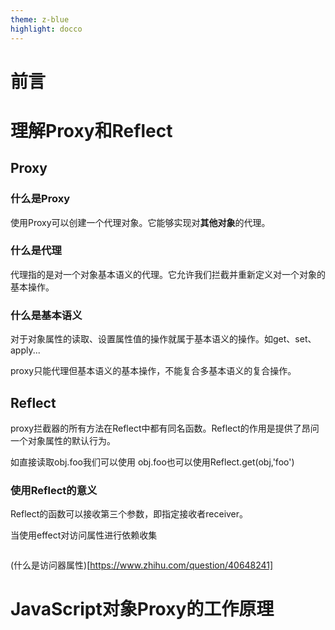 ```yaml
---
theme: z-blue
highlight: docco
---
```

# 前言

# 理解Proxy和Reflect

## Proxy

### 什么是Proxy

使用Proxy可以创建一个代理对象。它能够实现对**其他对象**的代理。

### 什么是代理

代理指的是对一个对象基本语义的代理。它允许我们拦截并重新定义对一个对象的基本操作。

### 什么是基本语义

对于对象属性的读取、设置属性值的操作就属于基本语义的操作。如get、set、apply...

proxy只能代理但基本语义的基本操作，不能复合多基本语义的复合操作。

## Reflect

proxy拦截器的所有方法在Reflect中都有同名函数。Reflect的作用是提供了昂问一个对象属性的默认行为。

如直接读取obj.foo我们可以使用 obj.foo也可以使用Reflect.get(obj,'foo')

### 使用Reflect的意义

Reflect的函数可以接收第三个参数，即指定接收者receiver。

当使用effect对访问属性进行依赖收集
~~~JavaScript
~~~

(什么是访问器属性)[https://www.zhihu.com/question/40648241]
# JavaScript对象Proxy的工作原理


